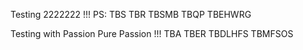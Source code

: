 
Testing 2222222 !!!
PS: TBS TBR TBSMB
TBQP TBEHWRG

Testing with Passion Pure Passion !!!
TBA TBER TBDLHFS TBMFSOS